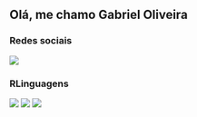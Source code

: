 ## Olá, me chamo Gabriel Oliveira

<h3>Redes sociais</h3>
<div> 
  <a href="https://www.linkedin.com/in/gabriel-oliveira-0a4b9322a" target="_blank"><img src="https://img.shields.io/badge/-LinkedIn-%230077B5?style=for-the-badge&logo=linkedin&logoColor=white" target="_blank"></a> 
 
</div>

<h3>RLinguagens</h3>

<div> 
  <img src="https://img.shields.io/badge/HTML-239120?style=for-the-badge&logo=html5&logoColor=white" target="_blank"/>
  <img src="https://img.shields.io/badge/CSS-239120?&style=for-the-badge&logo=css3&logoColor=white" target="_blank"/>
  <img src="https://img.shields.io/badge/Node.js-43853D?style=for-the-badge&logo=node.js&logoColor=white" target="_blank"/>
  
</div>
